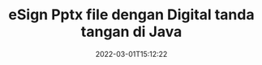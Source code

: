 ---
############################# Static ############################
layout: "auto-gen-signature"
date: 2022-03-01T15:12:22
draft: false
operation: Sign
signaturetype: Digital
fileformat: Pptx
productName: Java
lang: id
productCode: java
otherformats: pdf doc docx docm dot dotx odt ott xls xlsx xlsm xlsb ods ots xltx xltm pptx pptm
breadcrumb: Put Digital signature on Pptx for Java

############################# Head ############################
head_title: "Menambahkan tanda tangan elektronik digital ke file Pptx dengan Java"
head_description: "Letakkan Tanda Tangan Digital pada file Pptx untuk Java menggunakan beberapa baris kode. Gunakan GroupDocs Document Signature API untuk menandatangani lusinan format file."

############################# Header ############################
title: "eSign Pptx file dengan Digital tanda tangan di Java"
description: "Cara menambahkan tanda tangan Digital dengan beberapa baris kode Java"
bg_image: "https://cms.admin.containerize.com/templates/aspose/App_Themes/V3/images/bg/header1.png"
bg_overlay: false
button:
    enable: true

############################# SubMenu ############################
submenu:
    enable: true

    left:
        img_alt: "GroupDocs.Signature for Java"
        image: "https://cms.admin.containerize.com/templates/groupdocs/images/product-logos/90x90-noborder/groupdocs-signature-java.png"
        product: "GroupDocs.Signature"
        platform: "Java"



############################# About ############################
about:
    enable: true
    title: "Tentang GroupDocs.Signature for Java API tanda tangan digital"
    content: |
        [GroupDocs.Signature for Java](https://products.groupdocs.com/signature/java/) adalah API populer untuk menandatangani dokumen dengan tanda tangan elektronik digital, dengan sertifikat digital. Untuk tanda tangan digital, API menggunakan file sertifikat PFX untuk menandatangani dokumen dengan kunci pribadi dan publik yang dilindungi kata sandi. Tanda tangan digital dapat digunakan untuk mengesahkan dokumen bisnis dengan halaman tertentu eSign PDF, mengesahkan seluruh dokumen Microsoft Office seperti Words, Excel, file Powerpoint, dan dokumen Open Office. Pelanggan dapat dengan mudah memanipulasi tanda tangan seperti mengedit, menghapus, atau menyesuaikan. API menyediakan cara untuk mencari dan memverifikasi tanda tangan. Selain itu, banyak kemampuan untuk kustomisasi tanda tangan disediakan.
    

############################# Steps ############################
steps:
    enable: true
    title_left: "Langkah-langkah untuk menandatangani Pptx dengan Digital di Java"
    content_left: |
        [GroupDocs.Signature for Java](https://products.groupdocs.com/signature/java/) memberikan kemampuan untuk menandatangani dokumen Pptx dengan Digital tanda tangan dengan cepat dan mudah.
        
        * Buat instance kelas Signature yang menyediakan file Pptx yang seharusnya ditandatangani sebagai jalur atau aliran memori
        * Buat instance kelas SignOptions dan atur semua data yang diminta.
        * Aktifkan metode Signature.Sign() dengan meneruskan file Pptx atau aliran memori

    title_right: " Persyaratan sistem"
    content_right: |
        GroupDocs.Signature for Java didukung di semua platform dan sistem operasi utama. Sebelum menjalankan kode di bawah ini, pastikan Anda telah menginstal prasyarat berikut di sistem Anda.

        * Sistem operasi: Microsoft Windows, Linux, MacOS
        * Lingkungan pengembangan: NetBeans, Intellij IDEA, Eclipse, etc.
        * Java runtime: J2SE 6.0 and above
        * Dapatkan GroupDocs.Signature for Java terbaru dari [Maven](https://repository.groupdocs.com/webapp/#/artifacts/browse/tree/General/repo/com/groupdocs/groupdocs-signature)
         
    code: |
        ```java    
                
        // Set up input Pptx file
        String filePath = "input.pptx";
        // Set up output file
        String outputFilePath = "output.pptx";
        // Provide digital certificate
        String certificateFilePath = "certificate.pfx";

        // Instantiate Signature for input file
        Signature signature = new Signature(filePath);

        //Provide sign options
        DigitalSignOptions options = new DigitalSignOptions(certificateFilePath);

        // set certificate password
        options.setPassword("1234567890");

        // set signature position
        options.setLeft(50);
        options.setTop(200);

        // sign Pptx document
        SignResult result = signature.sign(outputFilePath, options);

        ```

############################# Demos ############################
demos:
    enable: true
    title: "Menandatangani dokumen Pptx dengan Digital Demo Langsung"
    content: |
       Tanda tangani file Pptx dengan berbagai tanda tangan sekarang juga dengan mengunjungi situs web [GroupDocs.Signature App](https://products.groupdocs.app/signature/family). Demo online gratis menunggu Anda.          

############################# More Formats ############################
more_formats:
    enable: true
    title: "Tanda tangan Digital lain yang didukung untuk Java"
    content: |
        "Anda juga dapat menandatangani Pptx dengan jenis tanda tangan lainnya. Silakan lihat daftarnya di bawah ini."
    format: 
       
       
back_to_top:
    enable: true
---